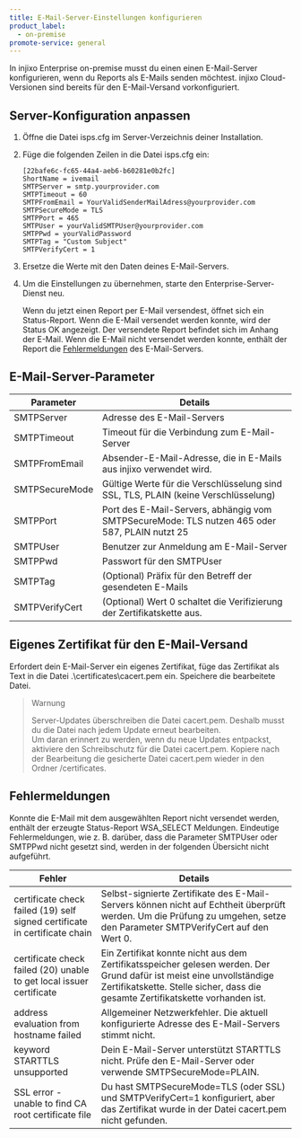 ```yaml
---
title: E-Mail-Server-Einstellungen konfigurieren
product_label:
  - on-premise
promote-service: general
---
```


In injixo Enterprise on-premise musst du einen einen E-Mail-Server konfigurieren, wenn du Reports als E-Mails senden möchtest. injixo Cloud-Versionen sind bereits für den E-Mail-Versand vorkonfiguriert.

## Server-Konfiguration anpassen

1. Öffne die Datei isps.cfg im Server-Verzeichnis deiner Installation.
2. Füge die folgenden Zeilen in die Datei isps.cfg ein:

   ```
   [22bafe6c-fc65-44a4-aeb6-b60281e0b2fc]
   ShortName = ivemail
   SMTPServer = smtp.yourprovider.com
   SMTPTimeout = 60
   SMTPFromEmail = YourValidSenderMailAdress@yourprovider.com
   SMTPSecureMode = TLS
   SMTPPort = 465
   SMTPUser = yourValidSMTPUser@yourprovider.com
   SMTPPwd = yourValidPassword
   SMTPTag = "Custom Subject"
   SMTPVerifyCert = 1
   ```

3. Ersetze die Werte mit den Daten deines E-Mail-Servers.
4. Um die Einstellungen zu übernehmen, starte den Enterprise-Server-Dienst neu.

   Wenn du jetzt einen Report per E-Mail versendest, öffnet sich ein Status-Report. Wenn die E-Mail versendet werden konnte, wird der Status OK angezeigt. Der versendete Report befindet sich im Anhang der E-Mail. Wenn die E-Mail nicht versendet werden konnte, enthält der Report die [Fehlermeldungen](#fehlermeldungen) des E-Mail-Servers.

## E-Mail-Server-Parameter

| Parameter      | Details                                                                                       |
| -------------- | --------------------------------------------------------------------------------------------- |
| SMTPServer     | Adresse des E-Mail-Servers                                                                    |
| SMTPTimeout    | Timeout für die Verbindung zum E-Mail-Server                                                  |
| SMTPFromEmail  | Absender-E-Mail-Adresse, die in E-Mails aus injixo verwendet wird.                            |
| SMTPSecureMode | Gültige Werte für die Verschlüsselung sind SSL, TLS, PLAIN (keine Verschlüsselung)            |
| SMTPPort       | Port des E-Mail-Servers, abhängig vom SMTPSecureMode: TLS nutzen 465 oder 587, PLAIN nutzt 25 |
| SMTPUser       | Benutzer zur Anmeldung am E-Mail-Server                                                       |
| SMTPPwd        | Passwort für den SMTPUser                                                                     |
| SMTPTag        | (Optional) Präfix für den Betreff der gesendeten E-Mails                                      |
| SMTPVerifyCert | (Optional) Wert 0 schaltet die Verifizierung der Zertifikatskette aus.                        |

## Eigenes Zertifikat für den E-Mail-Versand

Erfordert dein E-Mail-Server ein eigenes Zertifikat, füge das Zertifikat als Text in die Datei .\\certificates\\cacert.pem ein. Speichere die bearbeitete Datei.

> Warnung
>
> Server-Updates überschreiben die Datei cacert.pem. Deshalb musst du die Datei nach jedem Update erneut bearbeiten.<br>Um daran erinnert zu werden, wenn du neue Updates entpackst, aktiviere den Schreibschutz für die Datei cacert.pem. Kopiere nach der Bearbeitung die gesicherte Datei cacert.pem wieder in den Ordner /certificates.

## Fehlermeldungen

Konnte die E-Mail mit dem ausgewählten Report nicht versendet werden, enthält der erzeugte Status-Report WSA_SELECT Meldungen. Eindeutige Fehlermeldungen, wie z.&nbsp;B. darüber, dass die Parameter SMTPUser oder SMTPPwd nicht gesetzt sind, werden in der folgenden Übersicht nicht aufgeführt.

| Fehler                                            | Details                                                                                                                                                            |
| ------------------------------------------------- | ------------------------------------------------------------------------------------------------------------------------------------------------------------------ |
| certificate check failed (19) self signed certificate in certificate chain | Selbst-signierte Zertifikate des E-Mail-Servers können nicht auf Echtheit überprüft werden. Um die Prüfung zu umgehen, setze den Parameter SMTPVerifyCert auf den Wert 0. |
| certificate check failed (20) unable to get local issuer certificate | Ein Zertifikat konnte nicht aus dem Zertifikatsspeicher gelesen werden. Der Grund dafür ist meist eine unvollständige Zertifikatskette. Stelle sicher, dass die gesamte Zertifikatskette vorhanden ist. |
| address evaluation from hostname failed           | Allgemeiner Netzwerkfehler. Die aktuell konfigurierte Adresse des E-Mail-Servers stimmt nicht.                                                                     |
| keyword STARTTLS unsupported                      | Dein E-Mail-Server unterstützt STARTTLS nicht. Prüfe den E-Mail-Server oder verwende SMTPSecureMode=PLAIN.                                                                            |
| SSL error - unable to find CA root certificate file           | Du hast SMTPSecureMode=TLS (oder SSL) und SMTPVerifyCert=1 konfiguriert, aber das Zertifikat wurde in der Datei cacert.pem nicht gefunden.                         |

